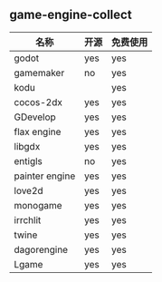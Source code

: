## game-engine-collect

| 名称 | 开源 | 免费使用 |
| --- | --- | ----|
| godot    | yes | yes     | 
| gamemaker| no| yes|
| kodu     | | yes| 
| cocos-2dx | yes | yes |
| GDevelop | yes | yes |
| flax engine| yes | yes |
| libgdx | yes | yes |
| entigls| no | yes|
| painter engine | yes | yes|
| love2d | yes | yes |
| monogame | yes | yes |
| irrchlit| yes |yes|
| twine| yes |yes |
| dagorengine| yes | yes |
| Lgame | yes |yes |